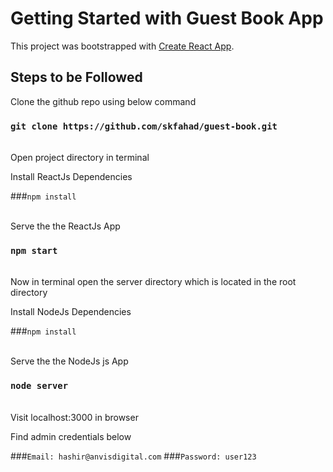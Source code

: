 # Getting Started with Guest Book App

This project was bootstrapped with [Create React App](https://github.com/facebook/create-react-app).

## Steps to be Followed

Clone the github repo using below command

### `git clone https://github.com/skfahad/guest-book.git`

<br/>
Open project directory in terminal

Install ReactJs Dependencies

###`npm install`

<br/>
Serve the the ReactJs App

### `npm start`

<br/>
Now in terminal open the server directory which is located in the root directory

Install NodeJs Dependencies

###`npm install`

<br/>
Serve the the NodeJs js App

### `node server`

<br/>
Visit localhost:3000 in browser 

Find admin credentials below

###`Email: hashir@anvisdigital.com`
###`Password: user123`